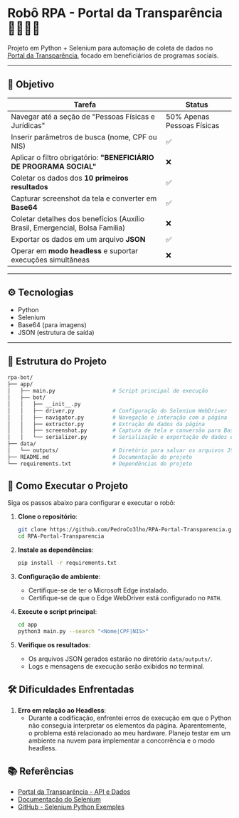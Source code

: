 # Robô RPA - Portal da Transparência 🕵️‍♂️🇧🇷

Projeto em Python + Selenium para automação de coleta de dados no [Portal da Transparência](https://portaldatransparencia.gov.br/pessoa/visao-geral), focado em beneficiários de programas sociais.

---

## 🧠 Objetivo

| Tarefa                                                                 | Status   |
|------------------------------------------------------------------------|----------|
| Navegar até a seção de "Pessoas Físicas e Jurídicas"                   | 50% Apenas Pessoas Físicas |
| Inserir parâmetros de busca (nome, CPF ou NIS)                         |  ✅     |
| Aplicar o filtro obrigatório: **"BENEFICIÁRIO DE PROGRAMA SOCIAL"**    | ❌      |
| Coletar os dados dos **10 primeiros resultados**                       | ✅      |
| Capturar screenshot da tela e converter em **Base64**                  | ✅      |
| Coletar detalhes dos benefícios (Auxílio Brasil, Emergencial, Bolsa Família) | ❌      |
| Exportar os dados em um arquivo **JSON**                               | ✅      |
| Operar em **modo headless** e suportar execuções simultâneas           | ❌      |

---

## ⚙️ Tecnologias

- Python
- Selenium
- Base64 (para imagens)
- JSON (estrutura de saída)

---

## 📁 Estrutura do Projeto

```bash
rpa-bot/
├── app/
│   ├── main.py                  # Script principal de execução
│   ├── bot/
│   │   ├── __init__.py          
│   │   ├── driver.py            # Configuração do Selenium WebDriver
│   │   ├── navigator.py         # Navegação e interação com a página
│   │   ├── extractor.py         # Extração de dados da página
│   │   ├── screenshot.py        # Captura de tela e conversão para Base64
│   │   └── serializer.py        # Serialização e exportação de dados em JSON
├── data/
│   └── outputs/                 # Diretório para salvar os arquivos JSON gerados
├── README.md                    # Documentação do projeto
└── requirements.txt             # Dependências do projeto
```

## 🚀 Como Executar o Projeto

Siga os passos abaixo para configurar e executar o robô:

1. **Clone o repositório**:

    ```bash
    git clone https://github.com/PedroCo3lho/RPA-Portal-Transparencia.git
    cd RPA-Portal-Transparencia
    ```

2. **Instale as dependências**:

    ```bash
    pip install -r requirements.txt
    ```

3. **Configuração de ambiente**:
    - Certifique-se de ter o Microsoft Edge instalado.
    - Certifique-se de que o Edge WebDriver está configurado no `PATH`.

4. **Execute o script principal**:

    ```bash
    cd app
    python3 main.py --search "<Nome|CPF|NIS>"
    ```

5. **Verifique os resultados**:
    - Os arquivos JSON gerados estarão no diretório `data/outputs/`.
    - Logs e mensagens de execução serão exibidos no terminal.

## 🛠️ Dificuldades Enfrentadas

1. **Erro em relação ao Headless**:
    - Durante a codificação, enfrentei erros de execução em que o Python não conseguia interpretar os elementos da página. Aparentemente, o problema está relacionado ao meu hardware. Planejo testar em um ambiente na nuvem para implementar a concorrência e o modo headless.

## 📚 Referências

- [Portal da Transparência - API e Dados](https://portaldatransparencia.gov.br/pessoa/visao-geral)
- [Documentação do Selenium](https://www.selenium.dev/documentation)
- [GitHub - Selenium Python Exemples](https://github.com/SeleniumHQ/seleniumhq.github.io/tree/trunk/examples/python)
